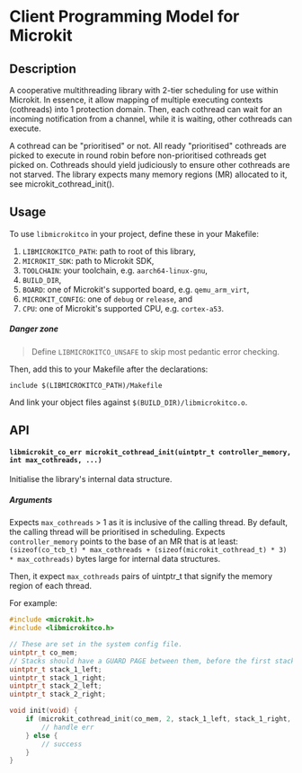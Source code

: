 # Client Programming Model for Microkit

## Description
A cooperative multithreading library with 2-tier scheduling for use within Microkit. In essence, it allow mapping of multiple executing contexts (cothreads) into 1 protection domain. Then, each cothread can wait for an incoming notification from a channel, while it is waiting, other cothreads can execute. 

A cothread can be "prioritised" or not. All ready "prioritised" cothreads are picked to execute in round robin before non-prioritised cothreads get picked on. Cothreads should yield judiciously to ensure other cothreads are not starved. The library expects many memory regions (MR) allocated to it, see microkit_cothread_init().

## Usage
To use `libmicrokitco` in your project, define these in your Makefile:
1. `LIBMICROKITCO_PATH`: path to root of this library,
2. `MICROKIT_SDK`: path to Microkit SDK,
3. `TOOLCHAIN`: your toolchain, e.g. `aarch64-linux-gnu`,
4. `BUILD_DIR`,
5. `BOARD`: one of Microkit's supported board, e.g. `qemu_arm_virt`,
6. `MICROKIT_CONFIG`: one of `debug` or `release`, and
7. `CPU`: one of Microkit's supported CPU, e.g. `cortex-a53`.

##### Danger zone
> Define `LIBMICROKITCO_UNSAFE` to skip most pedantic error checking.

Then, add this to your Makefile after the declarations:
```
include $(LIBMICROKITCO_PATH)/Makefile
```

And link your object files against `$(BUILD_DIR)/libmicrokitco.o`.

## API
#### `libmicrokit_co_err microkit_cothread_init(uintptr_t controller_memory, int max_cothreads, ...)`
Initialise the library's internal data structure.
##### Arguments
Expects `max_cothreads` > 1 as it is inclusive of the calling thread. By default, the calling thread will be prioritised in scheduling.
Expects `controller_memory` points to the base of an MR that is at least:
`(sizeof(co_tcb_t) * max_cothreads + (sizeof(microkit_cothread_t) * 3) * max_cothreads)` bytes large for internal data structures.

Then, it expect `max_cothreads` pairs of uintptr_t that signify the memory region of each thread.

For example:
```C
#include <microkit.h>
#include <libmicrokitco.h>

// These are set in the system config file.
uintptr_t co_mem;
// Stacks should have a GUARD PAGE between them, before the first stack and after the last stack!
uintptr_t stack_1_left;
uintptr_t stack_1_right;
uintptr_t stack_2_left;
uintptr_t stack_2_right;

void init(void) {
    if (microkit_cothread_init(co_mem, 2, stack_1_left, stack_1_right, stack_2_left, stack_2_right) != MICROKITCO_NOERR) {
        // handle err
    } else {
        // success
    }
}
```